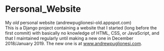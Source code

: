 # Personal_Website
My *old* personal website (andrewpuglionesi-old.appspot.com)  
This is a Django project containing a website that I started (long before the first commit) with basically no knowledge of HTML, CSS, or JavaScript, and that I maintained regularly until making a new one in December 2018/January 2019. The new one is at www.andrewpuglionesi.com.

